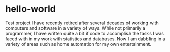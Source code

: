 # hello-world
Test project
I have recently retired after several decades of working with computers and software in a variety of ways.  While not primarily a programmer, I have written quite a bit if code to accomplish the tasks I was faced with in my work with statistics and databases. Now I am dabbling in a variety of areas such as home automation for my own entertainment.
